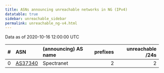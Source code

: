 ```yaml
---
title: ASNs announcing unreachable networks in NG (IPv4)
datatable: true
sidebar: unreachable_sidebar
permalink: unreachable_ng-v4.html
---
```


Data as of 2020-10-16 12:00:00 UTC


<div class="datatable-begin"></div>

|   # | ASN                                    | (announcing) AS name   |   prefixes |   unreachable /24s |
|----:|:---------------------------------------|:-----------------------|-----------:|-------------------:|
|   0 | [AS37340](unreachable_AS37340-v4.html) | Spectranet             |          2 |                  2 |

<div class="datatable-end"></div>